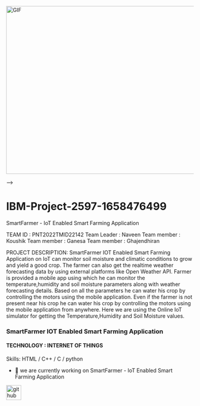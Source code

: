 
<p><img align="top" alt="GIF" src="https://github.com/IBM-EPBL/IBM-Project-2597-1658476499/blob/main/_-%20Made%20with%20Clipchamp.gif" width="900" height="450" /></p>-->

# IBM-Project-2597-1658476499
SmartFarmer - IoT Enabled Smart Farming Application

TEAM ID : PNT2022TMID22142
Team Leader : Naveen
Team member : Koushik
Team member : Ganesa
Team member : Ghajendhiran

PROJECT DESCRIPTION:
    SmartFarmer IOT Enabled Smart Farming Application on IoT can monitor soil moisture and climatic conditions to grow and yield a good crop.
    The farmer can also get the realtime weather forecasting data by using external platforms like Open Weather API.
    Farmer is provided a mobile app using which he can monitor the temperature,humidity and soil moisture parameters along with weather forecasting details.
    Based on all the parameters he can water his crop by controlling the motors using the mobile application.
    Even if the farmer is not present near his crop he can water his crop by controlling the motors using the mobile application from anywhere. 
    Here we are using the Online IoT simulator for getting the Temperature,Humidity and Soil Moisture values.
    
 

###  SmartFarmer IOT Enabled Smart Farming Application
#### TECHNOLOGY : INTERNET OF THINGS 



Skills: HTML / C++ / C / python

- 🔭 we are currently working on SmartFarmer - IoT Enabled Smart Farming Application  


[<img src='https://cdn.jsdelivr.net/npm/simple-icons@3.0.1/icons/github.svg' alt='github' height='40'>](https://github.com/https://github.com/IBM-EPBL/IBM-Project-2597-1658476499)  

 


